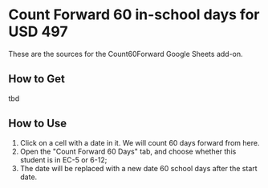 # Count Forward 60 in-school days for USD 497
These are the sources for the Count60Forward Google Sheets add-on.

## How to Get
tbd

## How to Use
1. Click on a cell with a date in it. We will count 60 days forward from here.
2. Open the "Count Forward 60 Days" tab, and choose whether this student is in EC-5 or 6-12;
3. The date will be replaced with a new date 60 school days after the start date.


